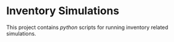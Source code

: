 # Inventory Simulations
This project contains *python* scripts for running inventory related
simulations.